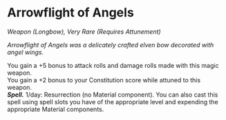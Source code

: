 # Arrowflight of Angels
*Weapon (Longbow), Very Rare (Requires Attunement)*

*Arrowflight of Angels was a delicately crafted elven bow decorated with angel wings.*

You gain a +5 bonus to attack rolls and damage rolls made with this magic weapon.  
You gain a +2 bonus to your Constitution score while attuned to this weapon.  
***Spell.*** 1/day: Resurrection (no Material component). You can also cast this spell using spell slots you have of the appropriate level and expending the appropriate Material components.
